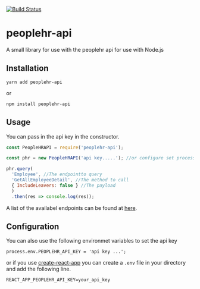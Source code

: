 [![Build Status](https://travis-ci.org/dave-nicholas/peoplehr-api.svg?branch=master)](https://travis-ci.org/dave-nicholas/peoplehr-api)

# peoplehr-api

A small library for use with the peoplehr api for use with Node.js

## Installation

```
yarn add peoplehr-api 
```

or

```
npm install peoplehr-api
```

## Usage

You can pass in the api key in the constructor.

```javascript
const PeopleHRAPI = require('peoplehr-api');

const phr = new PeopleHRAPI('api key.....'); //or configure set process.env

phr.query(
  'Employee', //The endpointto query 
  'GetAllEmployeeDetail', //The method to call
  { IncludeLeavers: false } //The payload
  )
  .then(res => console.log(res));
```

A list of the availabel endpoints can be found at [here](http://apidocs.peoplehr.com/).

## Configuration

You can also use the following environmet variables to set the api key

```
process.env.PEOPLEHR_API_KEY = 'api key ...';
```

or if you use [create-react-app](https://github.com/facebookincubator/create-react-app) you can create a `.env` file in your directory and add the following line.

```
REACT_APP_PEOPLEHR_API_KEY=your_api_key
```